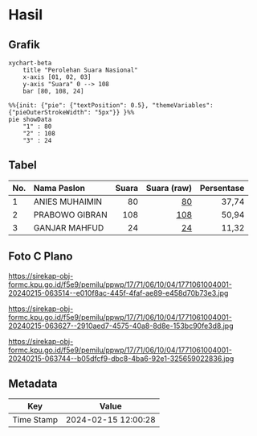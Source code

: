 # Hasil

## Grafik

```mermaid
xychart-beta
    title "Perolehan Suara Nasional"
    x-axis [01, 02, 03]
    y-axis "Suara" 0 --> 108
    bar [80, 108, 24]
```

```mermaid
%%{init: {"pie": {"textPosition": 0.5}, "themeVariables": {"pieOuterStrokeWidth": "5px"}} }%%
pie showData
    "1" : 80
    "2" : 108
    "3" : 24
```

## Tabel

| No. | Nama Paslon    | Suara | Suara (raw) | Persentase |
|:--- |:-------------- | -----:| -----------:| ----------:|
| 1   | ANIES MUHAIMIN | 80    | [80][p-1]   | 37,74      |
| 2   | PRABOWO GIBRAN | 108   | [108][p-2]  | 50,94      |
| 3   | GANJAR MAHFUD  | 24    | [24][p-3]   | 11,32      |


[p-1]: https://github.com/gigit-pemilu/pemilu-2024/blob/main/pilpres/hitung-suara/sub/17-bengkulu/sub/71-kota-bengkulu/sub/06-ratu-agung/sub/1004-kebun-beler/sub/001-tps/sub/paslon-1.txt
[p-2]: https://github.com/gigit-pemilu/pemilu-2024/blob/main/pilpres/hitung-suara/sub/17-bengkulu/sub/71-kota-bengkulu/sub/06-ratu-agung/sub/1004-kebun-beler/sub/001-tps/sub/paslon-2.txt
[p-3]: https://github.com/gigit-pemilu/pemilu-2024/blob/main/pilpres/hitung-suara/sub/17-bengkulu/sub/71-kota-bengkulu/sub/06-ratu-agung/sub/1004-kebun-beler/sub/001-tps/sub/paslon-3.txt

## Foto C Plano

https://sirekap-obj-formc.kpu.go.id/f5e9/pemilu/ppwp/17/71/06/10/04/1771061004001-20240215-063514--e010f8ac-445f-4faf-ae89-e458d70b73e3.jpg

https://sirekap-obj-formc.kpu.go.id/f5e9/pemilu/ppwp/17/71/06/10/04/1771061004001-20240215-063627--2910aed7-4575-40a8-8d8e-153bc90fe3d8.jpg

https://sirekap-obj-formc.kpu.go.id/f5e9/pemilu/ppwp/17/71/06/10/04/1771061004001-20240215-063744--b05dfcf9-dbc8-4ba6-92e1-325659022836.jpg


## Metadata

| Key        | Value               |
| ---------- | ------------------- |
| Time Stamp | 2024-02-15 12:00:28 |



